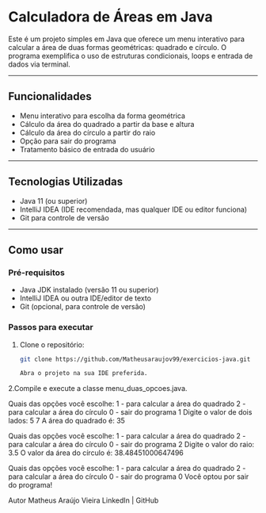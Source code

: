 # Calculadora de Áreas em Java

Este é um projeto simples em Java que oferece um menu interativo para calcular a área de duas formas geométricas: quadrado e círculo. O programa exemplifica o uso de estruturas condicionais, loops e entrada de dados via terminal.

---

## Funcionalidades

- Menu interativo para escolha da forma geométrica
- Cálculo da área do quadrado a partir da base e altura
- Cálculo da área do círculo a partir do raio
- Opção para sair do programa
- Tratamento básico de entrada do usuário

---

## Tecnologias Utilizadas

- Java 11 (ou superior)
- IntelliJ IDEA (IDE recomendada, mas qualquer IDE ou editor funciona)
- Git para controle de versão

---

## Como usar

### Pré-requisitos

- Java JDK instalado (versão 11 ou superior)
- IntelliJ IDEA ou outra IDE/editor de texto
- Git (opcional, para controle de versão)

### Passos para executar

1. Clone o repositório:
   ```bash
   git clone https://github.com/Matheusaraujov99/exercicios-java.git

   Abra o projeto na sua IDE preferida.

2.Compile e execute a classe menu_duas_opcoes.java.

Quais das opções você escolhe:
1 - para calcular a área do quadrado
2 - para calcular a área do círculo
0 - sair do programa
1
Digite o valor de dois lados:
5
7
A área do quadrado é: 35

Quais das opções você escolhe:
1 - para calcular a área do quadrado
2 - para calcular a área do círculo
0 - sair do programa
2
Digite o valor do raio:
3.5
O valor da área do círculo é: 38.48451000647496

Quais das opções você escolhe:
1 - para calcular a área do quadrado
2 - para calcular a área do círculo
0 - sair do programa
0
Você optou por sair do programa!

Autor
Matheus Araújo Vieira
LinkedIn | GitHub

